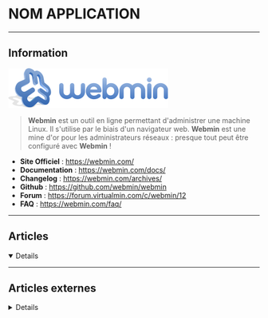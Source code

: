 # NOM APPLICATION
----

## <i class="fa-solid fa-hashtag"></i> Information

![Logo](../../_media/apps/webmin/webmin-logo.png ':size=250 :no-zoom')


> <i class="fa-solid fa-quote-left"></i> **Webmin** est un outil en ligne permettant d'administrer une machine Linux. Il s'utilise par le biais d'un navigateur web.
**Webmin** est une mine d'or pour les administrateurs réseaux : presque tout peut être configuré avec **Webmin** ! <i class="fa-solid fa-quote-left fa-rotate-180"></i>


- <i class="fa-solid fa-globe"></i> **Site Officiel** : https://webmin.com/
- <i class="fa-solid fa-book"></i> **Documentation** : https://webmin.com/docs/
- <i class="fa-solid fa-file-circle-question"></i> **Changelog** : https://webmin.com/archives/
- <i class="fa-brands fa-github"></i> **Github** : https://github.com/webmin/webmin
- <i class="fas fa-comments"></i> **Forum** : https://forum.virtualmin.com/c/webmin/12
- <i class="far fa-question-circle"></i> **FAQ** : https://webmin.com/faq/


---

## <i class="fa-regular fa-newspaper"></i> Articles

<details open>

</details>

---

## <i class="fa-solid fa-glasses"></i> Articles externes

<details>

- [Comment installer Webmin sur Ubuntu 20.04](https://www.digitalocean.com/community/tutorials/how-to-install-webmin-on-ubuntu-20-04-fr)
- [How to Configure and Install Webmin on Ubuntu](https://linoxide.com/tools/how-configure-install-webmin-ubuntu/)
- [How to Install and Configure Webmin on Debian 9 and Ubuntu Server](https://www.linuxtechi.com/install-configure-webmin-debian-9-ubuntu-server/)
- [How to install Webmin and secure it with Let's Encrypt SSL on Ubuntu 20.04 LTS](https://www.howtoforge.com/tutorial/ubuntu-webmin-installation/)
- [How To Install Webmin on CentOS 7](https://linuxize.com/post/how-to-install-webmin-on-centos-7/)
- [How To Install Webmin on CentOS 8](https://linuxize.com/post/how-to-install-webmin-on-centos-8/)
- [How to Install Webmin on CentOS 8](https://www.howtoforge.com/how-to-install-webmin-on-centos-8/)
- [How To Install Webmin on Debian 10 Linux](https://linuxize.com/post/how-to-install-webmin-on-debian-10/)
- [How To Install Webmin on Debian 10](https://www.digitalocean.com/community/tutorials/how-to-install-webmin-on-debian-10)
- [How To Install Webmin on Debian 9](https://linuxize.com/post/how-to-install-webmin-on-debian-9/)
- [How To Install Webmin on Debian 9](https://www.digitalocean.com/community/tutorials/how-to-install-webmin-on-debian-9)
- [How to Install Webmin on Debian 9](https://www.rosehosting.com/blog/how-to-install-webmin-on-debian-9/)
- [How to Install Webmin on Fedora Linux](https://www.tecmint.com/install-webmin-on-fedora-linux/)
- [How to Install Webmin on Rocky Linux 8](https://linoxide.com/how-to-install-webmin-on-rocky-linux-8/)
- [How To Install Webmin on Ubuntu 18.04](https://linuxize.com/post/how-to-install-webmin-on-ubuntu-18-04/)
- [How To Install Webmin on Ubuntu 18.04](https://www.digitalocean.com/community/tutorials/how-to-install-webmin-on-ubuntu-18-04)
- [How To Install Webmin on Ubuntu 18.04](https://www.rosehosting.com/blog/how-to-install-webmin-on-ubuntu-18-04/)
- [How to Install Webmin on Ubuntu 20.04](https://linoxide.com/linux-how-to/install-webmin-on-ubuntu-20-04/)
- [How to Install Webmin on Ubuntu 20.04](https://linuxize.com/post/how-to-install-webmin-on-ubuntu-20-04/)
- [How To Install Webmin on Ubuntu 20.04](https://www.digitalocean.com/community/tutorials/how-to-install-webmin-on-ubuntu-20-04)
- [How to Install Webmin on Ubuntu 20.04](https://www.tecmint.com/install-webmin-on-ubuntu/)
- [How to Install Webmin System Administration Tool on RHEL 8](https://www.tecmint.com/install-webmin-in-rhel-8/)
- [How to Manage CentOS 7 Server with Webmin](https://www.howtoforge.com/tutorial/how-to-manage-centos-7-server-with-webmin/)
- [Install and Use Webmin in Ubuntu 20.04](https://linuxhint.com/install_and_use_webmin_ubuntu/)

</details>